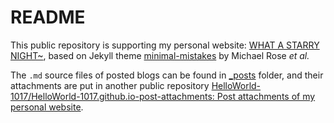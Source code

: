 # README

This public repository is supporting my personal website: [WHAT A STARRY NIGHT~](https://helloworld-1017.github.io/), based on Jekyll theme [minimal-mistakes](https://github.com/mmistakes/minimal-mistakes) by Michael Rose *et al.*

The `.md` source files of posted blogs can be found in [_posts](https://github.com/HelloWorld-1017/HelloWorld-1017.github.io/tree/main/_posts) folder, and their attachments are put in another public repository [HelloWorld-1017/HelloWorld-1017.github.io-post-attachments: Post attachments of my personal website](https://github.com/HelloWorld-1017/HelloWorld-1017.github.io-post-attachments).


